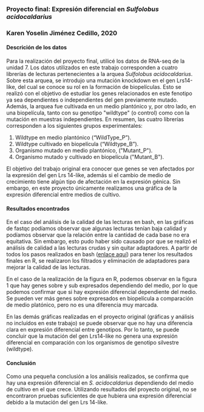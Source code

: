 ### Proyecto final: Expresión diferencial en *Sulfolobus acidocaldarius*
### Karen Yoselin Jiménez Cedillo, 2020

#### Descrición de los datos

Para la realización del proyecto final, utilicé los datos de RNA-seq de la unidad 7. Los datos utilizados en este trabajo corresponden a cuatro librerías de lecturas pertenecientes a la arquea *Sulfolobus acidocaldarius*. Sobre esta arquea, se introdujo una mutación knockdown en el gen Lrs14-like, del cual se conoce su rol en la formación de biopelículas. Esto se realizó con el objetivo de estudiar los genes relacionados en este fenotipo ya sea dependientes o independientes del gen previamente mutado. Además, la arquea fue cultivada en un medio plantónico y, por otro lado, en una biopelícula, tanto con su genotipo "wildtype" (o control) como con la mutación en muestras independientes. En resumen, las cuatro librerías corresponden a los siguientes grupos experimentales:

1. Wildtype en medio plantónico (“WildType_P”).
2. Wildtype cultivado en biopelícula (“Wildtype_B”).
3. Organismo mutado en medio plantónico, ("Mutant_P").
4. Organismo mutado y cultivado en biopelícula ("Mutant_B").

El objetivo del trabajo original era conocer que genes se ven afectados por la expresión del gen Lrs 14-like, además si el cambio de medio de crecimiento tiene algún tipo de afectación en la expresión génica. Sin embargo, en este proyecto únicamente realizamos una gráfica de la expresión diferencial entre medios de cultivo.

#### Resultados encontrados

En el caso del análisis de la calidad de las lecturas en bash, en las gráficas de fastqc podíamos observar que algunas lecturas tenían baja calidad y podíamos observar que la relación entre la cantidad de cada base no era equitativa. Sin
embargo, esto pudo haber sido causado por que se realizó el análisis de calidad a las lecturas crudas y sin quitar adaptadores. A partir de todos los pasos realizados en bash ([enlace aquí](https://github.com/u-genoma/BioinfinvRepro/blob/master/Unidad7/Tutorial_RNAseq.md)) para tener los resultados finales en R, se realizaron los filtrados y eliminación de adaptadores para mejorar la calidad de las lecturas.

En el caso de la realización de la figura en R, podemos observar en la figura 1 que hay genes sobre y sub expresados dependiendo del medio, por lo que podemos confirmar que si hay expresión diferencial dependiente del medio. Se pueden ver más genes sobre expresados en biopelícula a comparación de medio platónico, pero no es una diferencia muy marcada.

En las demás gráficas realizadas en el proyecto original (gráficas y análisis no incluídos en este trabajo) se puede observar que no hay una diferencia clara en expresión diferencial entre genotipos. Por lo tanto, se puede concluir que la mutación del gen Lrs14-like no genera una expresión diferencial en comparación con los organismos de genotipo silvestre (wildtype).

#### Conclusión

Como una pequeña conclusión a los análisis realizados, se confirma que hay una expresión diferencial en *S. acidocaldarius* dependiendo del medio de cultivo en el que crece. Utilizando resultados del proyecto original, no se encontraron pruebas suficientes de que hubiera una expresión diferencial debido a la mutación del gen Lrs 14-like.
